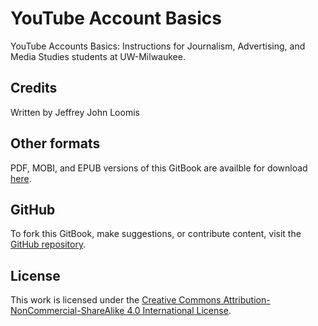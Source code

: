 # YouTube Account Basics

YouTube Accounts Basics: Instructions for Journalism, Advertising, and Media Studies students at UW-Milwaukee.

## Credits

Written by Jeffrey John Loomis

## Other formats

PDF, MOBI, and EPUB versions of this GitBook are availble for download [here](https://www.gitbook.com/book/jjloomis/youtube-account-basics/details).

## GitHub

To fork this GitBook, make suggestions, or contribute content, visit the [GitHub repository](https://github.com/jjloomis/youtube-account-basics).

## License

This work is licensed under the [Creative Commons Attribution-NonCommercial-ShareAlike 4.0 International License](https://creativecommons.org/licenses/by-nc-sa/4.0/).






